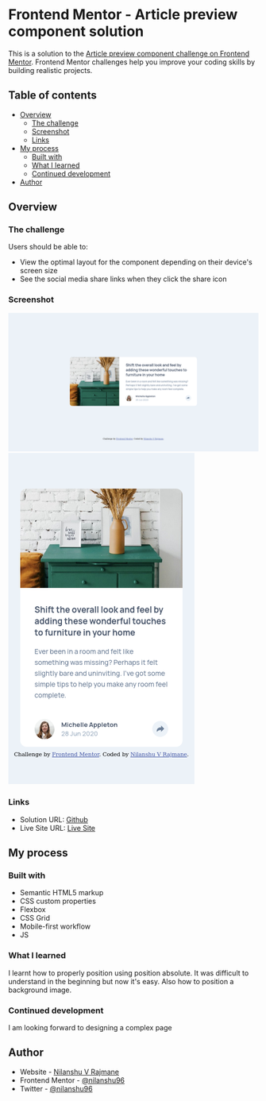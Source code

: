 # Frontend Mentor - Article preview component solution

This is a solution to the [Article preview component challenge on Frontend Mentor](https://www.frontendmentor.io/challenges/article-preview-component-dYBN_pYFT). Frontend Mentor challenges help you improve your coding skills by building realistic projects. 

## Table of contents

- [Overview](#overview)
  - [The challenge](#the-challenge)
  - [Screenshot](#screenshot)
  - [Links](#links)
- [My process](#my-process)
  - [Built with](#built-with)
  - [What I learned](#what-i-learned)
  - [Continued development](#continued-development)
- [Author](#author)

## Overview

### The challenge

Users should be able to:

- View the optimal layout for the component depending on their device's screen size
- See the social media share links when they click the share icon

### Screenshot

![desktop](./screenshots/screenshot-desktop.png)
![mobile](./screenshots/screenshot-mobile.png)

### Links

- Solution URL: [Github](https://github.com/nilanshu96/article-preview-component)
- Live Site URL: [Live Site](https://nilanshu96.github.io/article-preview-component/)

## My process

### Built with

- Semantic HTML5 markup
- CSS custom properties
- Flexbox
- CSS Grid
- Mobile-first workflow
- JS

### What I learned

I learnt how to properly position using position absolute. It was difficult to understand in the beginning but now it's easy. Also how to position a background image.

### Continued development

I am looking forward to designing a complex page

## Author

- Website - [Nilanshu V Rajmane](https://github.com/nilanshu96)
- Frontend Mentor - [@nilanshu96](https://www.frontendmentor.io/profile/nilanshu96)
- Twitter - [@nilanshu96](https://www.twitter.com/nilanshu96)
